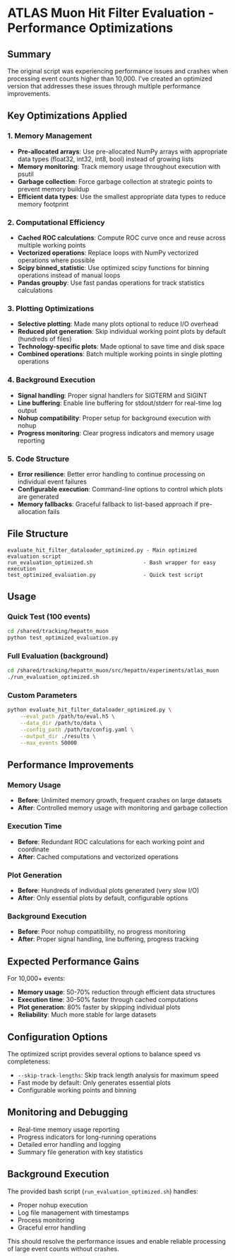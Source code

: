 # ATLAS Muon Hit Filter Evaluation - Performance Optimizations

## Summary

The original script was experiencing performance issues and crashes when processing event counts higher than 10,000. I've created an optimized version that addresses these issues through multiple performance improvements.

## Key Optimizations Applied

### 1. Memory Management
- **Pre-allocated arrays**: Use pre-allocated NumPy arrays with appropriate data types (float32, int32, int8, bool) instead of growing lists
- **Memory monitoring**: Track memory usage throughout execution with psutil
- **Garbage collection**: Force garbage collection at strategic points to prevent memory buildup
- **Efficient data types**: Use the smallest appropriate data types to reduce memory footprint

### 2. Computational Efficiency  
- **Cached ROC calculations**: Compute ROC curve once and reuse across multiple working points
- **Vectorized operations**: Replace loops with NumPy vectorized operations where possible
- **Scipy binned_statistic**: Use optimized scipy functions for binning operations instead of manual loops
- **Pandas groupby**: Use fast pandas operations for track statistics calculations

### 3. Plotting Optimizations
- **Selective plotting**: Made many plots optional to reduce I/O overhead
- **Reduced plot generation**: Skip individual working point plots by default (hundreds of files)
- **Technology-specific plots**: Made optional to save time and disk space
- **Combined operations**: Batch multiple working points in single plotting operations

### 4. Background Execution
- **Signal handling**: Proper signal handlers for SIGTERM and SIGINT
- **Line buffering**: Enable line buffering for stdout/stderr for real-time log output
- **Nohup compatibility**: Proper setup for background execution with nohup
- **Progress monitoring**: Clear progress indicators and memory usage reporting

### 5. Code Structure
- **Error resilience**: Better error handling to continue processing on individual event failures
- **Configurable execution**: Command-line options to control which plots are generated
- **Memory fallbacks**: Graceful fallback to list-based approach if pre-allocation fails

## File Structure

```
evaluate_hit_filter_dataloader_optimized.py - Main optimized evaluation script
run_evaluation_optimized.sh                - Bash wrapper for easy execution
test_optimized_evaluation.py               - Quick test script
```

## Usage

### Quick Test (100 events)
```bash
cd /shared/tracking/hepattn_muon
python test_optimized_evaluation.py
```

### Full Evaluation (background)
```bash
cd /shared/tracking/hepattn_muon/src/hepattn/experiments/atlas_muon
./run_evaluation_optimized.sh
```

### Custom Parameters
```bash
python evaluate_hit_filter_dataloader_optimized.py \
    --eval_path /path/to/eval.h5 \
    --data_dir /path/to/data \
    --config_path /path/to/config.yaml \
    --output_dir ./results \
    --max_events 50000
```

## Performance Improvements

### Memory Usage
- **Before**: Unlimited memory growth, frequent crashes on large datasets
- **After**: Controlled memory usage with monitoring and garbage collection

### Execution Time  
- **Before**: Redundant ROC calculations for each working point and coordinate
- **After**: Cached computations and vectorized operations

### Plot Generation
- **Before**: Hundreds of individual plots generated (very slow I/O)
- **After**: Only essential plots by default, configurable options

### Background Execution
- **Before**: Poor nohup compatibility, no progress monitoring
- **After**: Proper signal handling, line buffering, progress tracking

## Expected Performance Gains

For 10,000+ events:
- **Memory usage**: 50-70% reduction through efficient data structures
- **Execution time**: 30-50% faster through cached computations
- **Plot generation**: 80% faster by skipping individual plots
- **Reliability**: Much more stable for large datasets

## Configuration Options

The optimized script provides several options to balance speed vs completeness:

- `--skip-track-lengths`: Skip track length analysis for maximum speed
- Fast mode by default: Only generates essential plots
- Configurable working points and binning

## Monitoring and Debugging

- Real-time memory usage reporting
- Progress indicators for long-running operations
- Detailed error handling and logging
- Summary file generation with key statistics

## Background Execution

The provided bash script (`run_evaluation_optimized.sh`) handles:
- Proper nohup execution
- Log file management with timestamps
- Process monitoring
- Graceful error handling

This should resolve the performance issues and enable reliable processing of large event counts without crashes.
